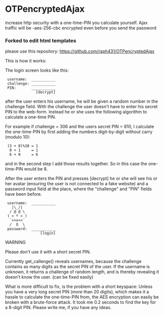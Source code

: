 # OTPencryptedAjax
increase http security with a one-time-PIN you calculate yourself. 
Ajax traffic will be -aes-256-cbc encrypted even before you send the password
### Forked to edit html templates
please use this repository: https://github.com/raph431/OTPencryptedAjax

This is how it works:

The login screen looks like this:

     username:  ___________
     challenge: ___________
     PIN:       ___________
                  [decrypt]

after the user enters his username, he will be given a random number
in the challenge field. With the challenge the user doesn't have to 
enter his secret PIN to the web-form. Instead he or she uses the 
following algorithm to calculate a one-time PIN.

For example if challenge = 306 and the users secret PIN = 810,
I calculate the one-time-PIN by first adding the numbers digit-by-digit
without carry (modulo 10):

     (3 + 8)%10 = 1
      0 + 1     = 1
      6 + 0     = 6

and in the second step I add those results together.
So in this case the one-time-PIN would be 8.

After the user enters the PIN and presses [decrypt] he or she will see 
his or her avatar (ensuring the user is not connected to a fake website) 
and a password input field at the place, 
where the "challenge" and "PIN" fields have been before.


     username:  ___________
       |\_/|   
      / @ @ \ 
     ( > º < )
      `>>x<<´ 
      /  O  \ 
     password:  ___________
                    [login]

WARNING

Please don't use it with a short secret PIN.

Currently get_callenge() reveals usernames, because the challenge
contains as many digits as the secret PIN of the user. If the username
is unknown, it returns a challenge of random length, and is thereby
revealing it doesn't know the user. (can be fixed easily)

What is more difficult to fix, is the problem with a short keyspace:
Unless you have a very long secret PIN (more than 20 digits),
which makes it a hassle to calculate the one-time-PIN from,
the AES encryption can easily be broken with a brute-force attack.
It took me 0.2 seconds to find the key for a 8-digit PIN.
Please write me, if you have any ideas.

